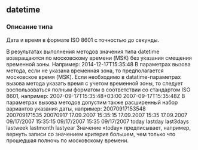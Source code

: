 
## datetime

### Описание типа
Дата и время в формате ISO 8601 с точностью до секунды.

В результатах выполнения методов значения типа datetime возвращаются по московскому времени (MSK) без указания смещения временной зоны.
Например: 2014-12-17T15:35:48
В параметрах вызова метода, если не указана временная зона, то предполагается московское время (MSK).
Если необходимо в datatime-параметрах вызова метода указать время с учетом временной зоны, то следует воспользоваться полным форматом в соответствии со стандартом ISO 8601, например:
2007-09-17T15:35:48+03:00
2007-09-17T15:35:48Z
В параметрах вызова методов допустим также расширенный набор вариантов указания даты, например:
20070917153548	
200709171535
20070917
17.09.2007 15:35:15
17.09.2007 15:35
17.09.2007
09/17/2007 15:35:15
09/17/2007 15:35
09/17/2007
today
lastday
last3days
lastweek
lastmonth
lastyear
Значение «today» предписывает, например, вернуть записи со значением критерия большем, чем только что прошедшая полночь по московскому времени.
